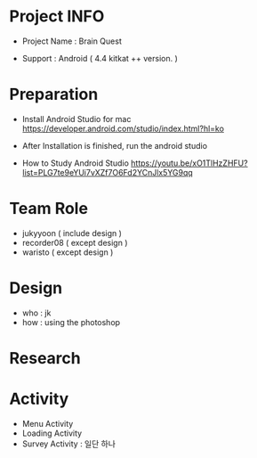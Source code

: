 # Project INFO
 - Project Name : Brain Quest
 
 - Support : Android ( 4.4 kitkat ++ version. )

# Preparation
 - Install Android Studio for mac 
   https://developer.android.com/studio/index.html?hl=ko
   
 - After Installation is finished, run the android studio
 
 - How to Study Android Studio
   https://youtu.be/xO1TlHzZHFU?list=PLG7te9eYUi7vXZf7O6Fd2YCnJlx5YG9qq

# Team Role
 - jukyyoon ( include design )
 - recorder08 ( except design )
 - waristo ( except design )

# Design
 - who : jk
 - how : using the photoshop
 
 
 
# Research

 
 
# Activity
 - Menu Activity 
 - Loading Activity
 - Survey Activity : 일단 하나
 
